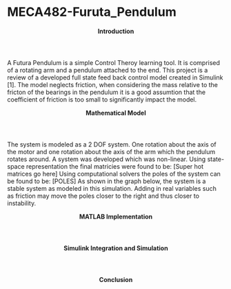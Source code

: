 # MECA482-Furuta_Pendulum

<Header> <b> Introduction </b> </Header>

<body>
  <p>
    A Futura Pendulum is a simple Control Theroy learning tool. It is comprised of a rotating arm and a pendulum attached to the end. This project is a 
    review of a developed full state feed back control model created in Simulink [1]. The model neglects friction, when considering the mass relative to the fricton of       the bearings in the pendulum it is a good assumtion that the coefficient of friction is too small to significantly impact the model. 
  </p>
  
  <Header> <b> Mathematical Model </b> </Header>
  <p>
    The system is modeled as a 2 DOF system. One rotation about the axis of the motor and one rotation about the axis of the arm which the pendulum rotates around. A
    system was developed which was non-linear. Using state-space representation the final matricies were found to be:
    [Super hot matrices go here]
    Using computational solvers the poles of the system can be found to be: 
    [POLES]
    As shown in the graph below, the system is a stable system as modeled in this simulation. Adding in real variables such as friction may move the poles closer 
    to the right and thus closer to instability.
  </p>
  <Header> <b> MATLAB Implementation </b> </Header>
  <p> </p>
  <Header> <b> Simulink Integration and Simulation </b> </Header>
  <p> </p>
  <Header> <b> Conclusion </b> </Header>
  <p> </p>
</body>

